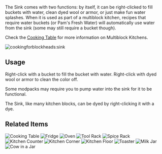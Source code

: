 [Title]: Sink
[Icon]: cookingforblockheads:sink

The Sink comes with two functions: by itself, it can be right-clicked to fill buckets with water, clean dyed wool or armor, or just make fun water splashes.
When it is used as part of a multiblock kitchen, recipes that require water buckets (or Pam's Fresh Water) will automatically use water from the sink (some may still require a bucket though).

Check the [Cooking Table](cookingforblockheads:cooking_table) for more information on Multiblock Kitchens.

![cookingforblockheads:sink](crafting://minecraft:iron_ingot,minecraft:iron_ingot,minecraft:iron_ingot,minecraft:hardened_clay,minecraft:water_bucket,minecraft:hardened_clay,minecraft:hardened_clay,minecraft:hardened_clay,minecraft:hardened_clay)

## Usage
Right-click with a bucket to fill the bucket with water. Right-click with dyed wool or armor to clean the color off.

Some modpacks may require you to pump water into the sink for it to be functional.

The Sink, like many kitchen blocks, can be dyed by right-clicking it with a dye.

## Related Items
![Cooking Table](cookingforblockheads:cooking_table)
![Fridge](cookingforblockheads:fridge)
![Oven](cookingforblockheads:oven)
![Tool Rack](cookingforblockheads:tool_rack)
![Spice Rack](cookingforblockheads:spice_rack)
![Kitchen Counter](cookingforblockheads:counter)
![Kitchen Corner](cookingforblockheads:corner)
![Kitchen Floor](cookingforblockheads:kitchen_floor)
![Toaster](cookingforblockheads:toaster)
![Milk Jar](cookingforblockheads:milk_jar)
![Cow in a Jar](cookingforblockheads:cow_jar)